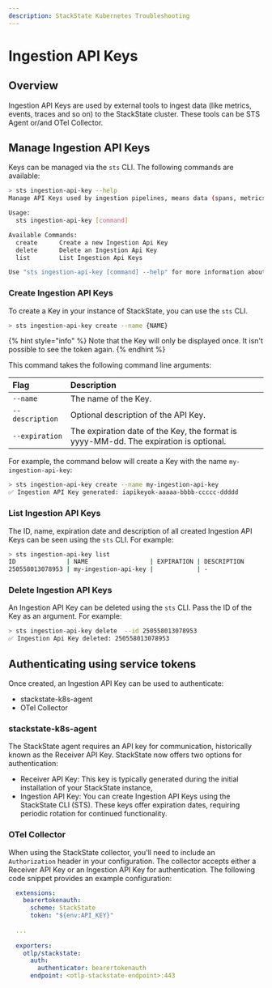 ```yaml
---
description: StackState Kubernetes Troubleshooting
---
```


# Ingestion API Keys

## Overview

Ingestion API Keys are used by external tools to ingest data (like metrics, events, traces and so on) to the StackState cluster. 
These tools can be STS Agent or/and OTel Collector.

## Manage Ingestion API Keys

Keys can be managed via the `sts` CLI. The following commands are available:

```sh
> sts ingestion-api-key --help
Manage API Keys used by ingestion pipelines, means data (spans, metrics, logs an so on) send by STS Agent, OTel and so on.

Usage:
  sts ingestion-api-key [command]

Available Commands:
  create      Create a new Ingestion Api Key
  delete      Delete an Ingestion Api Key
  list        List Ingestion Api Keys

Use "sts ingestion-api-key [command] --help" for more information about a command.
```

### Create Ingestion API Keys

To create a Key in your instance of StackState, you can use the `sts` CLI.

```sh
> sts ingestion-api-key create --name {NAME}
```

{% hint style="info" %}
Note that the Key will only be displayed once. It isn't possible to see the token again.
{% endhint %}

This command takes the following command line arguments:

| Flag            | Description                                                                           |
|:----------------|:--------------------------------------------------------------------------------------|
| `--name`        | The name of the Key.                                                                  |
| `--description` | Optional description of the API Key.                                                  |
| `--expiration`  | The expiration date of the Key, the format is yyyy-MM-dd. The expiration is optional. |

For example, the command below will create a Key with the name `my-ingestion-api-key`:

```sh
> sts ingestion-api-key create --name my-ingestion-api-key
✅ Ingestion API Key generated: iapikeyok-aaaaa-bbbb-ccccc-ddddd
```

### List Ingestion API Keys

The ID, name, expiration date and description of all created Ingestion API Keys can be seen using the `sts` CLI. For example:

```bash
> sts ingestion-api-key list                              
ID              | NAME                 | EXPIRATION | DESCRIPTION                                                                                                                                                                             
250558013078953 | my-ingestion-api-key |            | - 
```

### Delete Ingestion API Keys

An Ingestion API Key can be deleted using the `sts` CLI. Pass the ID of the Key as an argument. For example:

```sh
> sts ingestion-api-key delete  --id 250558013078953
✅ Ingestion Api Key deleted: 250558013078953
```

## Authenticating using service tokens

Once created, an Ingestion API Key can be used to authenticate:
- stackstate-k8s-agent
- OTel Collector


### stackstate-k8s-agent

The StackState agent requires an API key for communication, historically known as the Receiver API Key. StackState now offers two options for authentication:
- Receiver API Key: This key is typically generated during the initial installation of your StackState instance,
- Ingestion API Key: You can create Ingestion API Keys using the StackState CLI (STS). These keys offer expiration dates, requiring periodic rotation for continued functionality.

### OTel Collector

When using the StackState collector, you'll need to include an `Authorization` header in your configuration. The collector accepts either a Receiver API Key or an Ingestion API Key for authentication. 
The following code snippet provides an example configuration:
```yaml
  extensions:
    bearertokenauth:
      scheme: StackState
      token: "${env:API_KEY}"
  
  ...
  
  exporters:
    otlp/stackstate:
      auth:
        authenticator: bearertokenauth
      endpoint: <otlp-stackstate-endpoint>:443
```